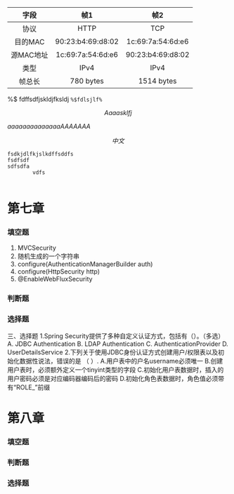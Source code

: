 

|字段|帧1|帧2|
|:-:|:-:|:-:|
|协议|HTTP|TCP|
|目的MAC|90:23:b4:69:d8:02 |1c:69:7a:54:6d:e6|
|源MAC地址|1c:69:7a:54:6d:e6 |90:23:b4:69:d8:02|
|类型|IPv4|IPv4|
|帧总长 |780 bytes|1514 bytes|

%$ fdffsdfjskldjfksldj
`%$fdlsjlf%`

$$
Aaaasklfj
$$

$aaaaaaaaaaaaaaAAAAAAA$


$$
中文
$$






```
fsdkjdlfkjslkdffsddfs
fsdfsdf
sdfsdfa
		vdfs
		
```

# 第七章
### 填空题
1. MVCSecurity
2. 随机生成的一个字符串
3. configure(AuthenticationManagerBuilder auth)
4. configure(HttpSecurity http)
5. @EnableWebFluxSecurity
### 判断题



### 选择题



三、选择题
1.Spring Security提供了多种自定义认证方式，包括有（）。（多选）
A. JDBC Authentication
B. LDAP Authentication
C. AuthenticationProvider
D. UserDetailsService
2.下列关于使用JDBC身份认证方式创建用户/权限表以及初始化数据性说法，错误的是
（ ）.
A.用户表中的户名username必须唯一
B.创建用户表时，必须额外定义一个tinyint类型的字段
C.初始化用户表数据时，插入的用户密码必须是对应编码器编码后的密码
D.初始化角色表数据时，角色值必须带有“ROLE_”前缀


# 第八章
### 填空题


### 判断题



### 选择题











